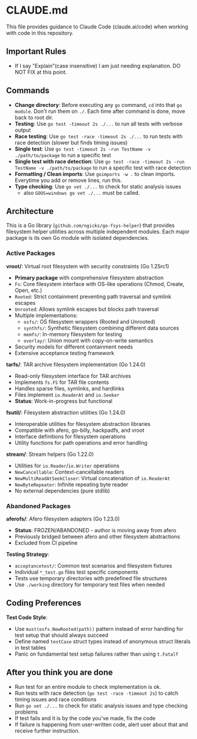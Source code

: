 # CLAUDE.md

This file provides guidance to Claude Code (claude.ai/code) when working with code in this repository.

## Important Rules

- If I say "Explain"(case insensitive) I am just needing explanation. DO NOT FIX at this point.

## Commands

- **Change directory**: Before executing any `go` command, `cd` into that `go module`. Don't run them on `./`. Each time after command is done, move back to root dir.
- **Testing**: Use `go test -timeout 2s ./...` to run all tests with verbose output
- **Race testing**: Use `go test -race -timeout 2s ./...` to run tests with race detection (slower but finds timing issues)
- **Single test**: Use `go test -timeout 2s -run TestName -v ./path/to/package` to run a specific test
- **Single test with race detection**: Use `go test -race -timeout 2s -run TestName -v ./path/to/package` to run a specific test with race detection
- **Formatting / Clean imports**: Use `goimports -w .` to clean imports. Everytime you add or remove lines, run this.
- **Type checking**: Use `go vet ./...` to check for static analysis issues
  - also `GOOS=windows go vet ./...` must be called.

## Architecture

This is a Go library (`github.com/ngicks/go-fsys-helper`) that provides filesystem helper utilities across multiple independent modules. Each major package is its own Go module with isolated dependencies.

### Active Packages

**vroot/**: Virtual root filesystem with security constraints (Go 1.25rc1)

- **Primary package** with comprehensive filesystem abstraction
- `Fs`: Core filesystem interface with OS-like operations (Chmod, Create, Open, etc.)
- `Rooted`: Strict containment preventing path traversal and symlink escapes
- `Unrooted`: Allows symlink escapes but blocks path traversal
- Multiple implementations:
  - `osfs/`: OS filesystem wrappers (Rooted and Unrooted)
  - `synthfs/`: Synthetic filesystem combining different data sources
  - `memfs/`: In-memory filesystem for testing
  - `overlay/`: Union mount with copy-on-write semantics
- Security models for different containment needs
- Extensive acceptance testing framework

**tarfs/**: TAR archive filesystem implementation (Go 1.24.0)

- Read-only filesystem interface for TAR archives
- Implements `fs.FS` for TAR file contents
- Handles sparse files, symlinks, and hardlinks
- Files implement `io.ReaderAt` and `io.Seeker`
- **Status**: Work-in-progress but functional

**fsutil/**: Filesystem abstraction utilities (Go 1.24.0)

- Interoperable utilities for filesystem abstraction libraries
- Compatible with afero, go-billy, hackpadfs, and vroot
- Interface definitions for filesystem operations
- Utility functions for path operations and error handling

**stream/**: Stream helpers (Go 1.22.0)

- Utilities for `io.Reader`/`io.Writer` operations
- `NewCancellable`: Context-cancellable readers
- `NewMultiReadAtSeekCloser`: Virtual concatenation of `io.ReaderAt`
- `NewByteRepeater`: Infinite repeating byte reader
- No external dependencies (pure stdlib)

### Abandoned Packages

**aferofs/**: Afero filesystem adapters (Go 1.23.0)

- **Status**: FROZEN/ABANDONED - author is moving away from afero
- Previously bridged between afero and other filesystem abstractions
- Excluded from CI pipeline

**Testing Strategy**:

- `acceptancetest/`: Common test scenarios and filesystem fixtures
- Individual `*_test.go` files test specific components
- Tests use temporary directories with predefined file structures
- Use `./working` directory for temporary test files when needed

## Coding Preferences

**Test Code Style**:

- Use `must(osfs.NewRooted(path))` pattern instead of error handling for test setup that should always succeed
- Define named `testCase` struct types instead of anonymous struct literals in test tables
- Panic on fundamental test setup failures rather than using `t.Fatalf`

## After you think you are done

- Run test for an entire module to check implementation is ok.
- Run tests with race detection (`go test -race -timeout 2s`) to catch timing issues and race conditions
- Run `go vet ./...` to check for static analysis issues and type checking problems
- If test fails and it is by the code you've made, fix the code
- If failure is happening from user-written code, alert user about that and receive further instruction.
